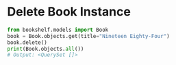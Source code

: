 
# Delete Book Instance

```python
from bookshelf.models import Book
book = Book.objects.get(title="Nineteen Eighty-Four")
book.delete()
print(Book.objects.all())
# Output: <QuerySet []>
```
